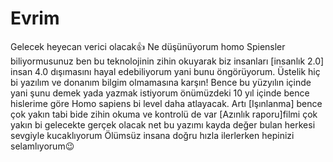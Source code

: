 # Evrim
Gelecek heyecan verici olacak👍
Ne düşünüyorum homo Spiensler biliyormusunuz ben bu teknolojinin zihin okuyarak biz insanları [insanlık 2.0]
insan 4.0 dışımasını hayal edebiliyorum yani bunu öngörüyorum.
Üstelik hiç bi yazılım ve donanım bilgim olmamasına karşın!
Bence bu yüzyılın içinde yani şunu demek yada yazmak istiyorum önümüzdeki 10 yıl içinde bence hislerime göre Homo sapiens bi level daha atlayacak.
Artı [Işınlanma] bence çok yakın tabi bide zihin okuma ve kontrolü de var [Azınlık raporu]filmi çok yakın bi gelecekte gerçek olacak net bu yazımı kayda değer bulan herkesi sevgiyle kucaklıyorum Ölümsüz insana doğru hızla ilerlerken hepinizi selamlıyorum😉
